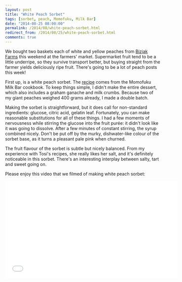 ```yaml
---
layout: post
title: "White Peach Sorbet"
tags: [sorbet, peach, Momofuku, Milk Bar]
date: "2014-08-25 08:00:00"
permalink: /2014/08/white-peach-sorbet.html
redirect_from: /2014/08/25/white-peach-sorbet.html
comments: true
---
```


We bought two baskets each of white and yellow peaches from [Bizjak
Farms](http://bizjakfarms.com/) this weekend at the farmers' market.
Supermarket fruit tend to be a little underripe, so they survive
transport better, but buying straight from the farmer yields deliciously
ripe fruit. There's going to be a lot of peach posts this week!

First up, is a white peach sorbet. The
[recipe](http://www.talkbeer.com/community/threads/persica-lif-i-could-eat-a-peach-for-hours.1440/page-2#post-45672)
comes from the Momofuku Milk Bar cookbook. To keep things simple, I
didn't make the entire dessert, which also includes a graham ganache and
milk crumbs. Because two of my giant peaches weighed 400 grams already,
I made a double batch.

Making the sorbet is straightforward, but it does call for non-standard
ingredients: glucose, citric acid, gelatin leaf. Fortunately, you can
make reasonable substitutions for all of these things. I had a few
moments of nervousness while stirring the glucose into the fruit purée:
it didn't look like it was going to dissolve. After a few minutes of
constant stirring, the syrup combined nicely. Don't be put off by the
murky, dishwater-like colour of the sorbet base, as it turns a pleasant
pale pink when churned.

The fruit flavour of the sorbet is subtle but nicely balanced.
From my experience with Tosi's recipes, she really likes her salt, and
it's definitely noticeable in this sorbet. There's an interesting
interplay between salty, tart and sweet going on. 

Please enjoy this video that we filmed of making white peach sorbet:

<iframe width="560" height="315"
src="//www.youtube-nocookie.com/embed/Fj2pGbSyUFg?rel=0" frameborder="0"
allowfullscreen></iframe>
